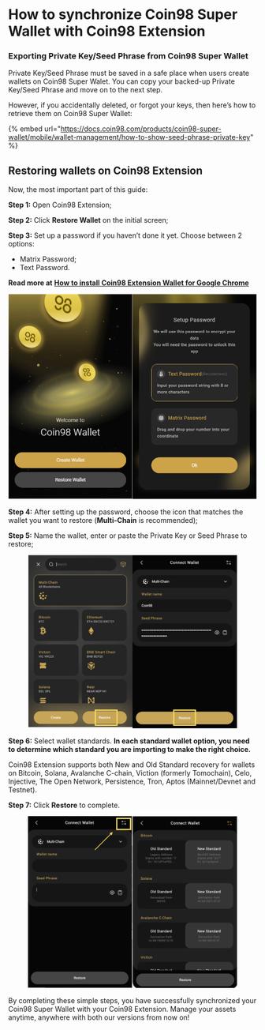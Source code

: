 # How to synchronize Coin98 Super Wallet with Coin98 Extension

### Exporting Private Key/Seed Phrase from Coin98 Super Wallet <a href="#docs-internal-guid-bf268995-7fff-8e21-82d3-fec3e7ccd80b" id="docs-internal-guid-bf268995-7fff-8e21-82d3-fec3e7ccd80b"></a>

Private Key/Seed Phrase must be saved in a safe place when users create wallets on Coin98 Super Walet. You can copy your backed-up Private Key/Seed Phrase and move on to the next step.

However, if you accidentally deleted, or forgot your keys, then here’s how to retrieve them on Coin98 Super Wallet:

{% embed url="https://docs.coin98.com/products/coin98-super-wallet/mobile/wallet-management/how-to-show-seed-phrase-private-key" %}

## Restoring wallets on Coin98 Extension&#x20;

Now, the most important part of this guide:

**Step 1:** Open Coin98 Extension;

**Step 2:** Click **Restore Wallet** on the initial screen;

**Step 3:** Set up a password if you haven’t done it yet. Choose between 2 options:

* Matrix Password;
* Text Password.

**Read more at** [**How to install Coin98 Extension Wallet for Google Chrome**](https://docs.coin98.com/products/coin98-wallet/extension/beginners-guide/install-extension-google-chrome)

![](../../../../.gitbook/assets/ext-initial.png)

**Step 4:** After setting up the password, choose the icon that matches the wallet you want to restore (**Multi-Chain** is recommended);

**Step 5:** Name the wallet, enter or paste the Private Key or Seed Phrase to restore;

<figure><img src="../../../../.gitbook/assets/Screenshot 0005-11-28 at 16.23.20 (1).png" alt=""><figcaption></figcaption></figure>

**Step 6:** Select wallet standards. **In each standard wallet option, you need to determine which standard you are importing to make the right choice.**

Coin98 Extension supports both New and Old Standard recovery for wallets on Bitcoin, Solana, Avalanche C-chain, Viction (formerly Tomochain), Celo, Injective, The Open Network, Persistence, Tron, Aptos (Mainnet/Devnet and Testnet).

**Step 7:** Click **Restore** to complete.

<figure><img src="../../../../.gitbook/assets/Screenshot 0005-11-28 at 14.28.04.png" alt=""><figcaption></figcaption></figure>

By completing these simple steps, you have successfully synchronized your Coin98 Super Wallet with your Coin98 Extension. Manage your assets anytime, anywhere with both our versions from now on!
